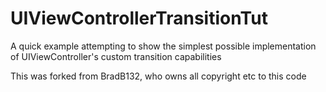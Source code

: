 UIViewControllerTransitionTut
=============================

A quick example attempting to show the simplest possible implementation of UIViewController's custom transition capabilities

This was forked from BradB132, who owns all copyright etc to this code